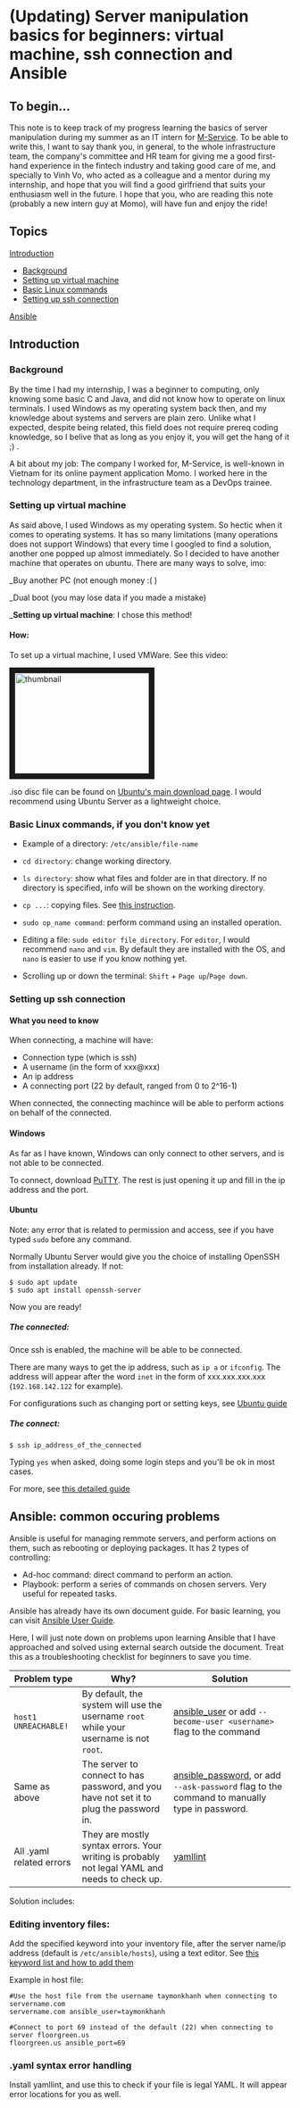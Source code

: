 # (Updating) Server manipulation basics for beginners: virtual machine, ssh connection and Ansible

## To begin...

This note is to keep track of my progress learning the basics of server manipulation during my summer as an IT intern for [M-Service](https://momo.vn/). To be able to write this, I want to say thank you, in general, to the whole infrastructure team, the company's committee and HR team for giving me a good first-hand experience in the fintech industry and taking good care of me, and specially to Vinh Vo, who acted as a colleague and a mentor during my internship, and hope that you will find a good girlfriend that suits your enthusiasm well in the future. I hope that you, who are reading this note (probably a new intern guy at Momo), will have fun and enjoy the ride!

## Topics
[Introduction](#intro)
  * [Background](#bkg)
  * [Setting up virtual machine](#vm)
  * [Basic Linux commands](#basic)
  * [Setting up ssh connection](#ssh)
  
[Ansible](#ans)

## <a name="intro"></a> Introduction

### <a name="bkg"></a> Background

By the time I had my internship, I was a beginner to computing, only knowing some basic C and Java, and did not know how to operate on linux terminals. I used Windows as my operating system back then, and my knowledge about systems and servers are plain zero. Unlike what I expected, despite being related, this field does not require prereq coding knowledge, so I belive that as long as you enjoy it, you will get the hang of it ;) .

A bit about my job: The company I worked for, M-Service, is well-known in Vietnam for its online payment application Momo. I worked here in the technology department, in the infrastructure team as a DevOps trainee.

### <a name="vm"></a> Setting up virtual machine

As said above, I used Windows as my operating system. So hectic when it comes to operating systems. It has so many limitations (many operations does not support Windows) that every time I googled to find a solution, another one popped up almost immediately. So I decided to have another machine that operates on ubuntu. There are many ways to solve, imo:

_Buy another PC (not enough money :( )

_Dual boot (you may lose data if you made a mistake)

_**Setting up virtual machine**: I chose this method!

#### How:
To set up a virtual machine, I used VMWare. See this video:

<a href="http://www.youtube.com/watch?feature=player_embedded&v=BHpRTVP8upg
" target="_blank"><img src="http://img.youtube.com/vi/BHpRTVP8upg/0.jpg" 
alt="thumbnail" width="240" height="180" border="10" /></a>

.iso disc file can be found on [Ubuntu's main download page](https://ubuntu.com/download). I would recommend using Ubuntu Server as a lightweight choice.

### <a name="basic"></a> Basic Linux commands, if you don't know yet

* Example of a directory: `/etc/ansible/file-name`

* `cd directory`: change working directory.

* `ls directory`: show what files and folder are in that directory. If no directory is specified, info will be shown on the working directory.

* `cp ...`: copying files. See [this instruction](https://shapeshed.com/unix-cp/).

* `sudo op_name command`: perform command using an installed operation.

* Editing a file: `sudo editor file_directory`. For `editor`, I would recommend `nano` and `vim`. By default they are installed with the OS, and `nano` is easier to use if you know nothing yet.

* Scrolling up or down the terminal: `Shift` + `Page up`/`Page down`.

### <a name="ssh"></a> Setting up ssh connection

#### What you need to know

When connecting, a machine will have:
* Connection type (which is ssh)
* A username (in the form of xxx@xxx)
* An ip address
* A connecting port (22 by default, ranged from 0 to 2^16-1)

When connected, the connecting machince will be able to perform actions on behalf of the connected.

#### Windows

As far as I have known, Windows can only connect to other servers, and is not able to be connected.

To connect, download [PuTTY](https://www.chiark.greenend.org.uk/~sgtatham/putty/latest.html). The rest is just opening it up and fill in the ip address and the port.

#### Ubuntu
Note: any error that is related to permission and access, see if you have typed `sudo` before any command.

Normally Ubuntu Server would give you the choice of installing OpenSSH from installation already. If not:

```
$ sudo apt update
$ sudo apt install openssh-server
```

Now you are ready! 

##### The connected:

Once ssh is enabled, the machine will be able to be connected.

There are many ways to get the ip address, such as `ip a` or `ifconfig`. The address will appear after the word `inet` in the form of xxx.xxx.xxx.xxx (`192.168.142.122` for example).

For configurations such as changing port or setting keys, see [Ubuntu guide](https://help.ubuntu.com/lts/serverguide/openssh-server.html)

##### The connect:

```
$ ssh ip_address_of_the_connected
```

Typing `yes` when asked, doing some login steps and you'll be ok in most cases.

For more, see [this detailed guide](https://linuxize.com/post/how-to-enable-ssh-on-ubuntu-18-04/)

## <a name="ans"></a> Ansible: common occuring problems

Ansible is useful for managing remmote servers, and perform actions on them, such as rebooting or deploying packages. It has 2 types of controlling:

* Ad-hoc command: direct command to perform an action.
* Playbook: perform a series of commands on chosen servers. Very useful for repeated tasks.

Ansible has already have its own document guide. For basic learning, you can visit [Ansible User Guide](https://docs.ansible.com/ansible/latest/user_guide/index.html).

Here, I will just note down on problems upon learning Ansible that I have approached and solved using external search outside the document. Treat this as a troubleshooting checklist for beginners to save you time.

Problem type | Why? | Solution
--- | --- | ---
`host1 UNREACHABLE!` | By default, the system will use the username `root` while your username is not `root`. | [ansible_user](#edit) or add `--become-user <username>` flag to the command 
Same as above | The server to connect to has password, and you have not set it to plug the password in. | [ansible_password](#edit), or add `--ask-password` flag to the command to manually type in password.
All .yaml related errors | They are mostly syntax errors. Your writing is probably not legal YAML and needs to check up. | [yamllint](#lint)

Solution includes:

### <a name="edit"></a>Editing inventory files:

Add the specified keyword into your inventory file, after the server name/ip address (default is `/etc/ansible/hosts`), using a text editor. See [this keyword list and how to add them](https://docs.ansible.com/ansible/latest/user_guide/intro_inventory.html#connecting-to-hosts-behavioral-inventory-parameters)

Example in host file:

```
#Use the host file from the username taymonkhanh when connecting to servername.com
servername.com ansible_user=taymonkhanh 

#Connect to port 69 instead of the default (22) when connecting to server floorgreen.us
floorgreen.us ansible_port=69 
```

### <a name="lint"></a>.yaml syntax error handling

Install yamllint, and use this to check if your file is legal YAML. It will appear error locations for you as well.
